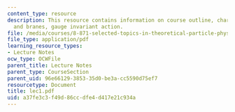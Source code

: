 ```yaml
---
content_type: resource
description: This resource contains information on course outline, charged strings
  and branes, gauge invariant action.
file: /media/courses/8-871-selected-topics-in-theoretical-particle-physics-branes-and-gauge-theory-dynamics-fall-2004/a37fe3c3f49d86ccdfe4d417e21c934a_lec1.pdf
file_type: application/pdf
learning_resource_types:
- Lecture Notes
ocw_type: OCWFile
parent_title: Lecture Notes
parent_type: CourseSection
parent_uid: 96e66129-3853-35d0-be3a-cc5590d75ef7
resourcetype: Document
title: lec1.pdf
uid: a37fe3c3-f49d-86cc-dfe4-d417e21c934a
---
```

